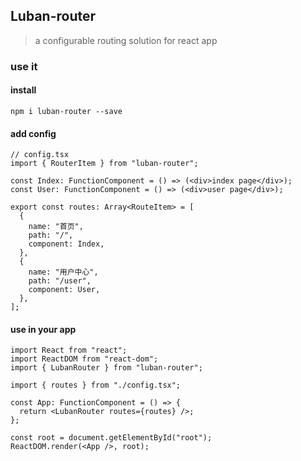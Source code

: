 ## Luban-router
> a configurable routing solution for react app

### use it

#### install
```shell
npm i luban-router --save
```

#### add config
```tsx
// config.tsx
import { RouterItem } from "luban-router";

const Index: FunctionComponent = () => (<div>index page</div>);
const User: FunctionComponent = () => (<div>user page</div>);

export const routes: Array<RouteItem> = [
  {
    name: "首页",
    path: "/",
    component: Index,
  },
  {
    name: "用户中心",
    path: "/user",
    component: User,
  },
];
```

#### use <LubanRouter /> in your app
```tsx
import React from "react";
import ReactDOM from "react-dom";
import { LubanRouter } from "luban-router";

import { routes } from "./config.tsx";

const App: FunctionComponent = () => {
  return <LubanRouter routes={routes} />;
};

const root = document.getElementById("root");
ReactDOM.render(<App />, root);
```
